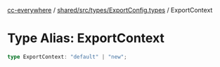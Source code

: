 [cc-everywhere](../../../../../index.md) / [shared/src/types/ExportConfig.types](../index.md) / ExportContext

# Type Alias: ExportContext

```ts
type ExportContext: "default" | "new";
```
